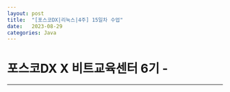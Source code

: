 ```yaml
---
layout: post
title:  "[포스코DX|리눅스|4주] 15일차 수업"
date:   2023-08-29
categories: Java
---
```


# 포스코DX X 비트교육센터 6기 - 

---

### 
